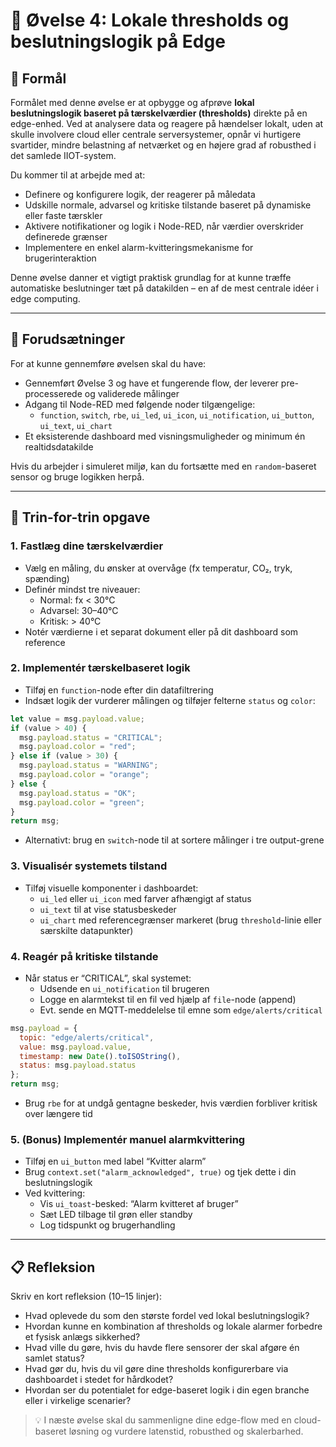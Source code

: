 # 🧪 Øvelse 4: Lokale thresholds og beslutningslogik på Edge

## 🎯 Formål
Formålet med denne øvelse er at opbygge og afprøve **lokal beslutningslogik baseret på tærskelværdier (thresholds)** direkte på en edge-enhed. Ved at analysere data og reagere på hændelser lokalt, uden at skulle involvere cloud eller centrale serversystemer, opnår vi hurtigere svartider, mindre belastning af netværket og en højere grad af robusthed i det samlede IIOT-system.

Du kommer til at arbejde med at:
- Definere og konfigurere logik, der reagerer på måledata
- Udskille normale, advarsel og kritiske tilstande baseret på dynamiske eller faste tærskler
- Aktivere notifikationer og logik i Node-RED, når værdier overskrider definerede grænser
- Implementere en enkel alarm-kvitteringsmekanisme for brugerinteraktion

Denne øvelse danner et vigtigt praktisk grundlag for at kunne træffe automatiske beslutninger tæt på datakilden – en af de mest centrale idéer i edge computing.

---

## 🧰 Forudsætninger
For at kunne gennemføre øvelsen skal du have:
- Gennemført Øvelse 3 og have et fungerende flow, der leverer pre-processerede og validerede målinger
- Adgang til Node-RED med følgende noder tilgængelige:
  - `function`, `switch`, `rbe`, `ui_led`, `ui_icon`, `ui_notification`, `ui_button`, `ui_text`, `ui_chart`
- Et eksisterende dashboard med visningsmuligheder og minimum én realtidsdatakilde

Hvis du arbejder i simuleret miljø, kan du fortsætte med en `random`-baseret sensor og bruge logikken herpå.

---

## 🧩 Trin-for-trin opgave

### 1. Fastlæg dine tærskelværdier
- Vælg en måling, du ønsker at overvåge (fx temperatur, CO₂, tryk, spænding)
- Definér mindst tre niveauer:
  - Normal: fx < 30°C
  - Advarsel: 30–40°C
  - Kritisk: > 40°C
- Notér værdierne i et separat dokument eller på dit dashboard som reference

### 2. Implementér tærskelbaseret logik
- Tilføj en `function`-node efter din datafiltrering
- Indsæt logik der vurderer målingen og tilføjer felterne `status` og `color`:
```javascript
let value = msg.payload.value;
if (value > 40) {
  msg.payload.status = "CRITICAL";
  msg.payload.color = "red";
} else if (value > 30) {
  msg.payload.status = "WARNING";
  msg.payload.color = "orange";
} else {
  msg.payload.status = "OK";
  msg.payload.color = "green";
}
return msg;
```
- Alternativt: brug en `switch`-node til at sortere målinger i tre output-grene

### 3. Visualisér systemets tilstand
- Tilføj visuelle komponenter i dashboardet:
  - `ui_led` eller `ui_icon` med farver afhængigt af status
  - `ui_text` til at vise statusbeskeder
  - `ui_chart` med referencegrænser markeret (brug `threshold`-linie eller særskilte datapunkter)

### 4. Reagér på kritiske tilstande
- Når status er “CRITICAL”, skal systemet:
  - Udsende en `ui_notification` til brugeren
  - Logge en alarmtekst til en fil ved hjælp af `file`-node (append)
  - Evt. sende en MQTT-meddelelse til emne som `edge/alerts/critical`
```javascript
msg.payload = {
  topic: "edge/alerts/critical",
  value: msg.payload.value,
  timestamp: new Date().toISOString(),
  status: msg.payload.status
};
return msg;
```
- Brug `rbe` for at undgå gentagne beskeder, hvis værdien forbliver kritisk over længere tid

### 5. (Bonus) Implementér manuel alarmkvittering
- Tilføj en `ui_button` med label “Kvitter alarm”
- Brug `context.set("alarm_acknowledged", true)` og tjek dette i din beslutningslogik
- Ved kvittering:
  - Vis `ui_toast`-besked: “Alarm kvitteret af bruger”
  - Sæt LED tilbage til grøn eller standby
  - Log tidspunkt og brugerhandling

---

## 📋 Refleksion
Skriv en kort refleksion (10–15 linjer):
- Hvad oplevede du som den største fordel ved lokal beslutningslogik?
- Hvordan kunne en kombination af thresholds og lokale alarmer forbedre et fysisk anlægs sikkerhed?
- Hvad ville du gøre, hvis du havde flere sensorer der skal afgøre én samlet status?
- Hvad gør du, hvis du vil gøre dine thresholds konfigurerbare via dashboardet i stedet for hårdkodet?
- Hvordan ser du potentialet for edge-baseret logik i din egen branche eller i virkelige scenarier?

> 💡 I næste øvelse skal du sammenligne dine edge-flow med en cloud-baseret løsning og vurdere latenstid, robusthed og skalerbarhed.

